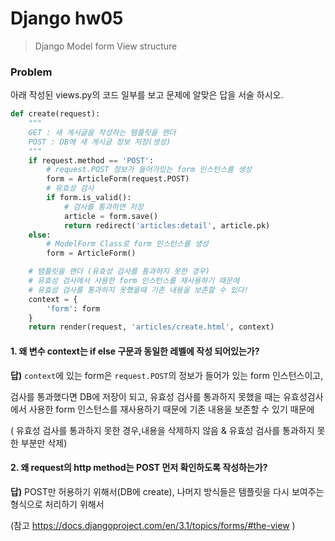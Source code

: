 # Django hw05

> Django Model form View structure



### Problem

아래 작성된 views.py의 코드 일부를 보고 문제에 알맞은 답을 서술 하시오.

```python
def create(request):
    """
    GET : 새 게시글을 작성하는 탬플릿을 랜더
    POST : DB에 새 게시글 정보 저장(생성)
    """
    if request.method == 'POST':
        # request.POST 정보가 들어가있는 form 인스턴스를 생성
        form = ArticleForm(request.POST)
        # 유효성 검사
        if form.is_valid():
            # 검사를 통과하면 저장
            article = form.save()
            return redirect('articles:detail', article.pk)
    else:
        # ModelForm Class로 form 인스턴스를 생성
        form = ArticleForm()

    # 탬플릿을 랜더 (유효성 검사를 통과하지 못한 경우)
    # 유효성 검사에서 사용한 form 인스턴스를 재사용하기 때문에
    # 유효성 검사를 통과하지 못했을때 기존 내용을 보존할 수 있다!
    context = {
        'form': form
    }
    return render(request, 'articles/create.html', context)

```

#### 1. 왜 변수 context는 if else 구문과 동일한 레벨에 작성 되어있는가?

**답)**  `context`에 있는 form은 `request.POST`의 정보가 들어가 있는 form 인스턴스이고,

 검사를 통과했다면 DB에 저장이 되고, 유효성 검사를 통과하지 못했을 때는 유효성검사에서 사용한 form 인스턴스를 재사용하기 때문에 기존 내용을 보존할 수 있기 때문에

( 유효성 검사를 통과하지 못한 경우,내용을 삭제하지 않음 & 유효성 검사를 통과하지 못한 부분만 삭제)

#### 2. 왜 request의 http method는 POST 먼저 확인하도록 작성하는가?

**답)** POST만 허용하기 위해서(DB에 create), 나머지 방식들은 템플릿을 다시 보여주는 형식으로 처리하기 위해서

(참고 https://docs.djangoproject.com/en/3.1/topics/forms/#the-view )
